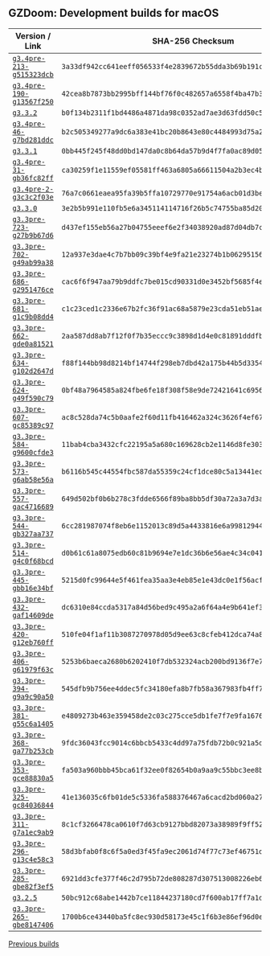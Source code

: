 ## GZDoom: Development builds for macOS

|Version / Link|SHA-256 Checksum|
|---|---|
|[`g3.4pre-213-g515323dcb`](https://github.com/alexey-lysiuk/gzdoom-macos-devbuilds/releases/download/g3.4pre-213-g515323dcb/gzdoom-g3.4pre-213-g515323dcb.dmg)|`3a33df942cc641eeff056533f4e2839672b55dda3b69b191c581332657cda9d3`|
|[`g3.4pre-190-g13567f250`](https://github.com/alexey-lysiuk/gzdoom-macos-devbuilds/releases/download/g3.4pre-190-g13567f250/gzdoom-g3.4pre-190-g13567f250.dmg)|`42cea8b7873bb2995bff144bf76f0c482657a6558f4ba47b339390c49405d702`|
|[`g3.3.2`](https://github.com/alexey-lysiuk/gzdoom-macos-devbuilds/releases/download/g3.3.2/gzdoom-g3.3.2.dmg)|`b0f134b2311f1bd4486a4871da98c0352ad7ae3d63fdd50c581dd461f7564cfa`|
|[`g3.4pre-46-g7bd281ddc`](https://github.com/alexey-lysiuk/gzdoom-macos-devbuilds/releases/download/g3.4pre-46-g7bd281ddc/gzdoom-g3.4pre-46-g7bd281ddc.dmg)|`b2c505349277a9dc6a383e41bc20b8643e80c4484993d75a2f44dc0904edb6cb`|
|[`g3.3.1`](https://github.com/alexey-lysiuk/gzdoom-macos-devbuilds/releases/download/g3.3.1/gzdoom-g3.3.1.dmg)|`0bb445f245f48dd0bd147da0c8b64da57b9d4f7fa0ac89d05f87cbb380c7f9e6`|
|[`g3.4pre-31-gb36fc82ff`](https://github.com/alexey-lysiuk/gzdoom-macos-devbuilds/releases/download/g3.4pre-31-gb36fc82ff/gzdoom-g3.4pre-31-gb36fc82ff.dmg)|`ca30259f1e11559ef05581ff463a6805a66611504a2b3ec4b9d7fd00a5fd7f1c`|
|[`g3.4pre-2-g3c3c2f03e`](https://github.com/alexey-lysiuk/gzdoom-macos-devbuilds/releases/download/g3.4pre-2-g3c3c2f03e/gzdoom-g3.4pre-2-g3c3c2f03e.dmg)|`76a7c0661eaea95fa39b5ffa10729770e91754a6acb01d3bea6a6142d297078b`|
|[`g3.3.0`](https://github.com/alexey-lysiuk/gzdoom-macos-devbuilds/releases/download/g3.3.0/gzdoom-g3.3.0.dmg)|`3e2b5b991e110fb5e6a345114114716f26b5c74755ba85d20eab0d5e22d1c4df`|
|[`g3.3pre-723-g27b9b67d6`](https://github.com/alexey-lysiuk/gzdoom-macos-devbuilds/releases/download/g3.3pre-723-g27b9b67d6/gzdoom-g3.3pre-723-g27b9b67d6.dmg)|`d437ef155eb56a27b04755eeef6e2f34038920ad87d04db7c79f9005b69fef7f`|
|[`g3.3pre-702-g49ab99a38`](https://github.com/alexey-lysiuk/gzdoom-macos-devbuilds/releases/download/g3.3pre-702-g49ab99a38/gzdoom-g3.3pre-702-g49ab99a38.dmg)|`12a937e3dae4c7b7bb09c39bf4e9fa21e23274b1b06295156af0a96e03fc3810`|
|[`g3.3pre-686-g2951476ce`](https://github.com/alexey-lysiuk/gzdoom-macos-devbuilds/releases/download/g3.3pre-686-g2951476ce/gzdoom-g3.3pre-686-g2951476ce.dmg)|`cac6f6f947aa79b9ddfc7be015cd90331d0e3452bf5685f4e20da70c32740957`|
|[`g3.3pre-681-g1c9b08dd4`](https://github.com/alexey-lysiuk/gzdoom-macos-devbuilds/releases/download/g3.3pre-681-g1c9b08dd4/gzdoom-g3.3pre-681-g1c9b08dd4.dmg)|`c1c23ced1c2336e67b2fc36f91ac68a5879e23cda51eb51aec6ad0d553287d34`|
|[`g3.3pre-662-gde0a81521`](https://github.com/alexey-lysiuk/gzdoom-macos-devbuilds/releases/download/g3.3pre-662-gde0a81521/gzdoom-g3.3pre-662-gde0a81521.dmg)|`2aa587dd8ab7f12f0f7b35eccc9c3898d1d4e0c81891dddfbe5b057ba4fb9194`|
|[`g3.3pre-634-g102d2647d`](https://github.com/alexey-lysiuk/gzdoom-macos-devbuilds/releases/download/g3.3pre-634-g102d2647d/gzdoom-g3.3pre-634-g102d2647d.dmg)|`f88f144bb98d8214bf14744f298eb7dbd42a175b44b5d33547a187eb930309d7`|
|[`g3.3pre-624-g49f590c79`](https://github.com/alexey-lysiuk/gzdoom-macos-devbuilds/releases/download/g3.3pre-624-g49f590c79/gzdoom-g3.3pre-624-g49f590c79.dmg)|`0bf48a7964585a824fbe6fe18f308f58e9de72421641c6956dd0413184082f1e`|
|[`g3.3pre-607-gc85389c97`](https://github.com/alexey-lysiuk/gzdoom-macos-devbuilds/releases/download/g3.3pre-607-gc85389c97/gzdoom-g3.3pre-607-gc85389c97.dmg)|`ac8c528da74c5b0aafe2f60d11fb416462a324c3626f4ef6743cc19b530ffa26`|
|[`g3.3pre-584-g9600cfde3`](https://github.com/alexey-lysiuk/gzdoom-macos-devbuilds/releases/download/g3.3pre-584-g9600cfde3/gzdoom-g3.3pre-584-g9600cfde3.dmg)|`11bab4cba3432cfc22195a5a680c169628cb2e1146d8fe3032639e0aa1421801`|
|[`g3.3pre-573-g6ab58e56a`](https://github.com/alexey-lysiuk/gzdoom-macos-devbuilds/releases/download/g3.3pre-573-g6ab58e56a/gzdoom-g3.3pre-573-g6ab58e56a.dmg)|`b6116b545c44554fbc587da55359c24cf1dce80c5a13441ec9788bdfffb2610c`|
|[`g3.3pre-557-gac4716689`](https://github.com/alexey-lysiuk/gzdoom-macos-devbuilds/releases/download/g3.3pre-557-gac4716689/gzdoom-g3.3pre-557-gac4716689.dmg)|`649d502bf0b6b278c3fdde6566f89ba8bb5df30a72a3a7d3a201e1ce85141115`|
|[`g3.3pre-544-gb327aa737`](https://github.com/alexey-lysiuk/gzdoom-macos-devbuilds/releases/download/g3.3pre-544-gb327aa737/gzdoom-g3.3pre-544-gb327aa737.dmg)|`6cc281987074f8eb6e1152013c89d5a4433816e6a998129449fd8554e39c889f`|
|[`g3.3pre-514-g4c0f68bcd`](https://github.com/alexey-lysiuk/gzdoom-macos-devbuilds/releases/download/g3.3pre-514-g4c0f68bcd/gzdoom-g3.3pre-514-g4c0f68bcd.dmg)|`d0b61c61a8075edb60c81b9694e7e1dc36b6e56ae4c34c04110093fd0a18116b`|
|[`g3.3pre-445-gbb16e34bf`](https://github.com/alexey-lysiuk/gzdoom-macos-devbuilds/releases/download/g3.3pre-445-gbb16e34bf/gzdoom-g3.3pre-445-gbb16e34bf.dmg)|`5215d0fc99644e5f461fea35aa3e4eb85e1e43dc0e1f56acfd9dd2a8584ed1bf`|
|[`g3.3pre-432-gaf14609de`](https://github.com/alexey-lysiuk/gzdoom-macos-devbuilds/releases/download/g3.3pre-432-gaf14609de/gzdoom-g3.3pre-432-gaf14609de.dmg)|`dc6310e84ccda5317a84d56bed9c495a2a6f64a4e9b641ef3386661a5d5df892`|
|[`g3.3pre-420-g12eb760ff`](https://github.com/alexey-lysiuk/gzdoom-macos-devbuilds/releases/download/g3.3pre-420-g12eb760ff/gzdoom-g3.3pre-420-g12eb760ff.dmg)|`510fe04f1af11b3087270978d05d9ee63c8cfeb412dca74a81620484b732d2b1`|
|[`g3.3pre-406-g61979f63c`](https://github.com/alexey-lysiuk/gzdoom-macos-devbuilds/releases/download/g3.3pre-406-g61979f63c/gzdoom-g3.3pre-406-g61979f63c.dmg)|`5253b6baeca2680b6202410f7db532324acb200bd9136f7e78b631d1f98fa271`|
|[`g3.3pre-394-g9a9c90a50`](https://github.com/alexey-lysiuk/gzdoom-macos-devbuilds/releases/download/g3.3pre-394-g9a9c90a50/gzdoom-g3.3pre-394-g9a9c90a50.dmg)|`545dfb9b756ee4ddec5fc34180efa8b7fb58a367983fb4ff77b232555279c6ef`|
|[`g3.3pre-381-g55c6a1405`](https://github.com/alexey-lysiuk/gzdoom-macos-devbuilds/releases/download/g3.3pre-381-g55c6a1405/gzdoom-g3.3pre-381-g55c6a1405.dmg)|`e4809273b463e359458de2c03c275cce5db1fe7f7e9fa167627c0b60a9694155`|
|[`g3.3pre-368-ga77b253cb`](https://github.com/alexey-lysiuk/gzdoom-macos-devbuilds/releases/download/g3.3pre-368-ga77b253cb/gzdoom-g3.3pre-368-ga77b253cb.dmg)|`9fdc36043fcc9014c6bbcb5433c4dd97a75fdb72b0c921a5d2b4e19bb0d1740a`|
|[`g3.3pre-353-gce88830a5`](https://github.com/alexey-lysiuk/gzdoom-macos-devbuilds/releases/download/g3.3pre-353-gce88830a5/gzdoom-g3.3pre-353-gce88830a5.dmg)|`fa503a960bbb45bca61f32ee0f82654b0a9aa9c55bbc3ee8bb8362628eebd4d1`|
|[`g3.3pre-325-gc84036844`](https://github.com/alexey-lysiuk/gzdoom-macos-devbuilds/releases/download/g3.3pre-325-gc84036844/gzdoom-g3.3pre-325-gc84036844.dmg)|`41e136035c6fb01de5c5336fa588376467a6cacd2bd060a27073a4f8e1ee7a95`|
|[`g3.3pre-311-g7a1ec9ab9`](https://github.com/alexey-lysiuk/gzdoom-macos-devbuilds/releases/download/g3.3pre-311-g7a1ec9ab9/gzdoom-g3.3pre-311-g7a1ec9ab9.dmg)|`8c1cf3266478ca0610f7d63cb9127bbd82073a38989f9ff528fcc3144fe9b4d6`|
|[`g3.3pre-296-g13c4e58c3`](https://github.com/alexey-lysiuk/gzdoom-macos-devbuilds/releases/download/g3.3pre-296-g13c4e58c3/gzdoom-g3.3pre-296-g13c4e58c3.dmg)|`58d3bfab0f8c6f5a0ed3f45fa9ec2061d74f77c73ef46751d5e6a3c2309b9206`|
|[`g3.3pre-285-gbe82f3ef5`](https://github.com/alexey-lysiuk/gzdoom-macos-devbuilds/releases/download/g3.3pre-285-gbe82f3ef5/gzdoom-g3.3pre-285-gbe82f3ef5.dmg)|`6921dd3cfe377f46c2d795b72de808287d307513008226eb6676b9aa8d1389ac`|
|[`g3.2.5`](https://github.com/alexey-lysiuk/gzdoom-macos-devbuilds/releases/download/g3.2.5/gzdoom-g3.2.5.dmg)|`50bc912c68abe1442b7ce11844237180cd7f600ab17ff7a1d3012caae06ac3f9`|
|[`g3.3pre-265-gbe8147406`](https://github.com/alexey-lysiuk/gzdoom-macos-devbuilds/releases/download/g3.3pre-265-gbe8147406/gzdoom-g3.3pre-265-gbe8147406.dmg)|`1700b6ce43440ba5fc8ec930d58173e45c1f6b3e86ef96d0eeda827cfc54b6b3`|

[Previous builds](https://github.com/alexey-lysiuk/gzdoom-macos-devbuilds-2017)

